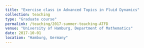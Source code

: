 ```yaml
---
title: "Exercise class in Advanced Topics in Fluid Dynamics"
collection: teaching
type: "Graduate course"
permalink: /teaching/2017-summer-teaching-ATFD
venue: "University of Hamburg, Department of Mathematics"
date: 2017-10-01 
location: "Hamburg, Germany"
---
```

